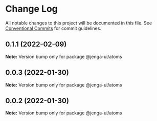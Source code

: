 # Change Log

All notable changes to this project will be documented in this file.
See [Conventional Commits](https://conventionalcommits.org) for commit guidelines.

## 0.1.1 (2022-02-09)

**Note:** Version bump only for package @jenga-ui/atoms

## 0.0.3 (2022-01-30)

**Note:** Version bump only for package @jenga-ui/atoms

## 0.0.2 (2022-01-30)

**Note:** Version bump only for package @jenga-ui/atoms
